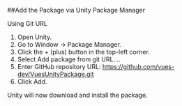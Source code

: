 ##Add the Package via Unity Package Manager

Using Git URL

1. Open Unity.
1. Go to Window → Package Manager.
1. Click the + (plus) button in the top-left corner.
1. Select Add package from git URL....
1. Enter GitHub repository URL: https://github.com/vues-dev/VuesUnityPackage.git
1. Click Add.
   
Unity will now download and install the package.
